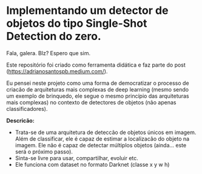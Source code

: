 # Implementando um detector de objetos do tipo Single-Shot Detection do zero.

Fala, galera. Blz? Espero que sim.

Este repositório foi criado como ferramenta didática e faz parte do post (https://adrianosantospb.medium.com/).

Eu pensei neste projeto como uma forma de democratizar o processo de criacão de arquiteturas mais complexas de deep learning (mesmo sendo um exemplo de brinquedo, ele segue o mesmo princípio das arquiteturas mais complexas) no contexto de detectores de objetos (não apenas classificadores).

**Descricão:**

- Trata-se de uma arquitetura de deteccão de objetos únicos em imagem. Além de classificar, ele é capaz de estimar a localizacão do objeto na imagem. Ele não é capaz de detectar múltiplos objetos (ainda... este será o próximo passo).
- Sinta-se livre para usar, compartilhar, evoluir etc. 
- Ele funciona com dataset no formato Darknet (classe x y w h)
